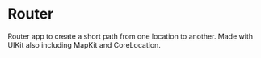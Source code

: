 # Router
Router app to create a short path from one location to another.
Made with UIKit also including MapKit and CoreLocation.

